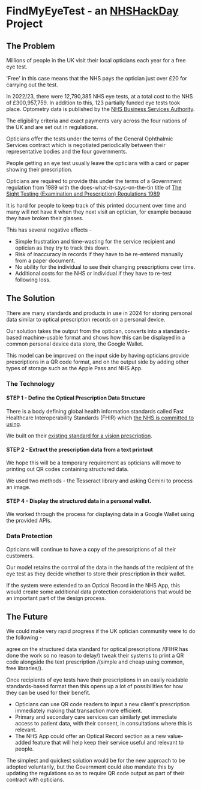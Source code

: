 # FindMyEyeTest - an [NHSHackDay](https://nhshackday.com/) Project

## The Problem

Millions of people in the UK visit their local opticians each year for a free eye test.

'Free' in this case means that the NHS pays the optician just over £20 for carrying out the test.

In 2022/23, there were 12,790,385 NHS eye tests, at a total cost to the NHS of £300,957,759. In addition to this, 123 partially funded eye tests took place. Optometry data is published by the [NHS Business Services Authority](https://www.nhsbsa.nhs.uk/ophthalmic-data/general-ophthalmic-services-gos-activity-data).

The eligibility criteria and exact payments vary across the four nations of the UK and are set out in regulations.

Opticians offer the tests under the terms of the General Ophthalmic Services contract which is negotiated periodically between their representative bodies and the four governments.

People getting an eye test usually leave the opticians with a card or paper showing their prescription.

Opticians are required to provide this under the terms of a Government regulation from 1989 with the does-what-it-says-on-the-tin title of [The Sight Testing (Examination and Prescription) Regulations 1989](https://www.legislation.gov.uk/uksi/1989/1176/regulation/5/made)

It is hard for people to keep track of this printed document over time and many will not have it when they next visit an optician, for example because they have broken their glasses.

This has several negative effects -

- Simple frustration and time-wasting for the service recipient and optician as they try to track this down.
- Risk of inaccuracy in records if they have to be re-entered manually from a paper document.
- No ability for the individual to see their changing prescriptions over time.
- Additional costs for the NHS or individual if they have to re-test following loss.

## The Solution

There are many standards and products in use in 2024 for storing personal data similar to optical prescription records on a personal device.

Our solution takes the output from the optician, converts into a standards-based machine-usable format and shows how this can be displayed in a common personal device data store, the Google Wallet.

This model can be improved on the input side by having opticians provide prescriptions in a QR code format, and on the output side by adding other types of storage such as the Apple Pass and NHS App.

### The Technology

#### STEP 1 - Define the Optical Prescription Data Structure

There is a body defining global health information standards called Fast Healthcare Interoperability Standards (FHIR) which [the NHS is committed to using](https://digital.nhs.uk/services/fhir-apis).

We built on their [existing standard for a vision prescription](https://build.fhir.org/visionprescription.html).

#### STEP 2 - Extract the prescription data from a text printout

We hope this will be a temporary requirement as opticians will move to printing out QR codes containing structured data.

We used two methods - the Tesseract library and asking Gemini to process an image.

#### STEP 4 - Display the structured data in a personal wallet.

We worked through the process for displaying data in a Google Wallet using the provided APIs.

### Data Protection

Opticians will continue to have a copy of the prescriptions of all their customers.

Our model retains the control of the data in the hands of the recipient of the eye test as they decide whether to store their prescription in their wallet.

If the system were extended to an Optical Record in the NHS App, this would create some additional data protection considerations that would be an important part of the design process.

## The Future

We could make very rapid progress if the UK optician community were to do the following -

agree on the structured data standard for optical prescriptions /(FIHR has done the work so no reason to delay/)
tweak their systems to print a QR code alongside the text prescription /(simple and cheap using common, free libraries/).

Once recipients of eye tests have their prescriptions in an easily readable standards-based format then this opens up a lot of possibilities for how they can be used for their benefit.

- Opticians can use QR code readers to input a new client's prescription immediately making that transaction more efficient.
- Primary and secondary care services can similarly get immediate access to patient data, with their consent, in consultations where this is relevant.
- The NHS App could offer an Optical Record section as a new value-added feature that will help keep their service useful and relevant to people.

The simplest and quickest solution would be for the new approach to be adopted voluntarily, but the Government could also mandate this by updating the regulations so as to require QR code output as part of their contract with opticians.





